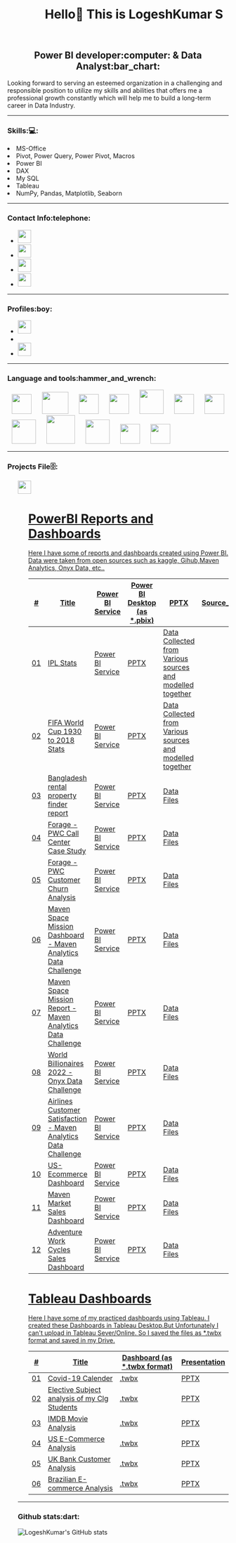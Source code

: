 <h1 align="center">&#8287;&#8287;&#8287;&#8287;&#8287;&#8287;&#8287;&#8287; Hello👋 This is LogeshKumar S <br></br>
<h2 align="center">Power BI developer:computer: & Data Analyst:bar_chart:</h2>

Looking forward to serving an esteemed organization in a challenging and responsible position to utilize my skills and abilities that offers me a professional growth constantly which will help me to build a long-term career in Data Industry. 

---

<h3>Skills:💻:</h3>
 <li>MS-Office</li>
 <li>Pivot, Power Query, Power Pivot, Macros</li>
 <li>Power BI</li>
 <li>DAX</li>
 <li>My SQL</li>
 <li>Tableau</li>
 <li>NumPy, Pandas, Matplotlib, Seaborn</li>
</ul>

---

<h3>Contact Info:telephone:</h3>
<ul>
    <li><a href="mailto:elogu2001@gmail.com" target="_blank"> <img height="30" src="https://img.shields.io/badge/gmail-c14438?&style=for-the-badge&logo=gmail&logoColor=white"/> </a></li>
   <li><a href="mailto:elogu2001@outlook.com" target="_blank"> <img height="30" src="https://encrypted-tbn0.gstatic.com/images?q=tbn:ANd9GcSP__VuTkawlW4TRekuXvrVa2NQDiSQoSL5U8gO-Yvt8zt26S6Gg22K0n8Y5UhLmTFyIA&usqp=CAU"/> </a></li>
  <li><a href="https://www.linkedin.com/in/logeshkumar-sivakumar-a172571b2" target="_blank"> <img height="30" src="https://img.shields.io/badge/linkedin-blue.svg?&style=for-the-badge&logo=linkedin&logoColor=white"/> </a></li>
      <li><a href="https://instagram.com/defensive_wall__4_?utm_medium=copy_link" target="_blank"> <img height="30"  src="https://img.shields.io/badge/instagram-%23E4405F.svg?&style=for-the-badge&logo=instagram&logoColor=white"/> </a>
</ul>

---

<h3>Profiles:boy:</h3>
<ul>
<li><a href="https://www.kaggle.com/logeshkumar04" target="_blank"> <img height="30"  src="https://www.kaggle.com/static/images/site-logo.svg"/> </a>
<li><a href="https://www.hackerrank.com/elogu2001" target="_blank"> <img height="15"  src="https://hrcdn.net/community-frontend/assets/brand/logo-new-white-green-a5cb16e0ae.svg"/>
<li><a href="https://prod-apnortheast-a.online.tableau.com/#/site/practiceprojects/recents" target="_blank"> <img height="30"  src="https://www.tableau.com/sites/default/files/pages/tableaulogo_highres.png"/>
 </a>
</ul>
    
---

<h3>Language and tools:hammer_and_wrench:</h3>
<p>
<img width="45" height="45" hspace="10" src="https://www.logo.wine/a/logo/Microsoft_Excel/Microsoft_Excel-Logo.wine.svg"/>
<img width="60" height="50" hspace="10" src="https://external-content.duckduckgo.com/iu/?u=https%3A%2F%2Fupload.wikimedia.org%2Fwikipedia%2Fde%2Fthumb%2Fd%2Fdd%2FMySQL_logo.svg%2F1280px-MySQL_logo.svg.png"/>
<img width="45" height="45" hspace="10" src="http://store-images.s-microsoft.com/image/apps.9729.14405452487353876.a6612b1c-3bfc-46da-ad7e-0dd83b65757d.be9b17fe-9781-42f6-9a3e-4914ef774843"/>
<img width="45" height="45" hspace="10" src="https://cdn.worldvectorlogo.com/logos/python-5.svg"/>
<img width="55" height="55" hspace="10" src="https://user-images.githubusercontent.com/67586773/105040771-43887300-5a88-11eb-9f01-bee100b9ef22.png"/>
<img width="45" height="45" hspace="10" src="https://pbs.twimg.com/profile_images/1187765724451868673/uVw1PWA7_400x400.png"/>
<img width="45" height="45" hspace="10" src="https://upload.wikimedia.org/wikipedia/commons/thumb/8/84/Matplotlib_icon.svg/1200px-Matplotlib_icon.svg.png"/>
<img width="55" height="55" hspace="10" src="https://spng.subpng.com/20181109/kcv/kisspng-logo-image-python-font-product-spread-networks-and-seaborn-team-up-to-provide-sea-5be5f5e073fcb0.4787772615417973444751.jpg"/>
<img width="65" height="65" hspace="10" src="https://i2.wp.com/softwareengineeringdaily.com/wp-content/uploads/2016/09/scikit-learn-logo.png?fit=566%2C202&ssl=1"/>
<img width="55" height="55" hspace="10" src="https://miro.medium.com/max/518/1*FogMIj4gYwp3fTHLZuwavQ.png"/>
<img width="45" height="45" hspace="10" src="https://www.pngjoy.com/pngm/142/2853977_primerica-logo-tableau-software-hd-png-download.png"/>
<img width="45" height="45" hspace="10" src="https://www.vectorlogo.zone/logos/github/github-icon.svg"/>

 ---

<h3>Projects File🗄️:</h3>
<ul>
<a href="https://github.com/Logeshkumar-10?tab=repositories" target="_blank"> <img height="30"  src="https://miro.medium.com/max/910/1*BCZkmZR1_YzDZy22Vn4uUw.png"/> 
<ul>

# PowerBI Reports and Dashboards

Here I have some of reports and dashboards created using Power BI. Data were taken from open sources such as kaggle, Gihub,Maven Analytics, Onyx Data, etc..

\# | Title | Power BI Service | Power BI Desktop (as *.pbix) | PPTX | Source_Data
---|---|---|---|---|---|
01 | IPL Stats | [Power BI Service](https://www.mavenanalytics.io/project/3776) | [PPTX](https://docs.google.com/presentation/d/1poK91tdOx3hi5xCFfv4C6-b6sRs5lfL-/edit?usp=share_link&ouid=117075618696490675354&rtpof=true&sd=true) | Data Collected from Various sources and modelled together
02 | FIFA World Cup 1930 to 2018 Stats | [Power BI Service](https://www.mavenanalytics.io/project/3676) | [PPTX](https://docs.google.com/presentation/d/1DSEvWsN2fj2PH1zfdBKFvg_ilTT6UIMz/edit?usp=sharing&ouid=117075618696490675354&rtpof=true&sd=true) | Data Collected from Various sources and modelled together
03 | Bangladesh rental property finder report | [Power BI Service](https://www.mavenanalytics.io/project/3677) | [PPTX](https://docs.google.com/presentation/d/1wI__j3sh3MHLwUDa3pdXWB1iraZ-hqqy/edit?usp=share_link&ouid=117075618696490675354&rtpof=true&sd=true) | [Data Files](https://www.kaggle.com/datasets/ijajdatanerd/property-listing-data-in-bangladesh)
04 | Forage - PWC Call Center Case Study | [Power BI Service](https://www.mavenanalytics.io/project/3671) | [PPTX](https://docs.google.com/presentation/d/1VpY-KkJiNFiDeBg11Ae05MlaEXwrXE0O/edit?usp=sharing&ouid=117075618696490675354&rtpof=true&sd=true) | [Data Files](https://www.theforage.com/virtual-internships/prototype/a87GpgE6tiku7q3gu/PwC-Digital-Up-skilling-Virtual-Case-Experience?ref=GG7XjTHbetNW9AuHE)
05 | Forage - PWC Customer Churn Analysis | [Power BI Service](https://www.mavenanalytics.io/project/3674) | [PPTX](https://docs.google.com/presentation/d/1PyLx8xqJkPFo0ZMpidVUuyG75rkWx9e5/edit?usp=sharing&ouid=117075618696490675354&rtpof=true&sd=true) | [Data Files](https://www.theforage.com/virtual-internships/prototype/a87GpgE6tiku7q3gu/PwC-Digital-Up-skilling-Virtual-Case-Experience?ref=GG7XjTHbetNW9AuHE)
06 | Maven Space Mission Dashboard - Maven Analytics Data Challenge | [Power BI Service](https://www.mavenanalytics.io/project/3670) | [PPTX](https://docs.google.com/presentation/d/1GW-pxafaQp08WiJz7Ij-oevFWDEZ5PvR/edit?usp=sharing&ouid=117075618696490675354&rtpof=true&sd=true) | [Data Files](https://www.mavenanalytics.io/blog/maven-space-challenge)
07 | Maven Space Mission Report - Maven Analytics Data Challenge | [Power BI Service](https://app.powerbi.com/reportEmbed?reportId=48ce5670-215e-451a-a8fe-92fbb957ddd0&autoAuth=true&ctid=a5bd300c-c3b3-41d8-87e0-1f5c8d364af3) | [PPTX](https://docs.google.com/presentation/d/1aapHOLLOXgGqp5PefK4d7pxoF0lLjcK0/edit?usp=sharing&ouid=117075618696490675354&rtpof=true&sd=true) | [Data Files](https://www.mavenanalytics.io/blog/maven-space-challenge)
08 | World Billionaires 2022 - Onyx Data Challenge | [Power BI Service](https://www.mavenanalytics.io/project/3669) | [PPTX](https://docs.google.com/presentation/d/16PTCpM8LeZ_q6PHQX_iqIHHqkzsepl4J/edit?usp=sharing&ouid=117075618696490675354&rtpof=true&sd=true) | [Data Files](https://onyxdata.co.uk/dataset_challenge/june-2022/)
09 | Airlines Customer Satisfaction - Maven Analytics Data Challenge | [Power BI Service](https://app.powerbi.com/reportEmbed?reportId=1e2a1979-9d79-4fed-bb5a-f7beb8e65b2f&autoAuth=true&ctid=a5bd300c-c3b3-41d8-87e0-1f5c8d364af3&config=eyJjbHVzdGVyVXJsIjoiaHR0cHM6Ly93YWJpLXNvdXRoLWVhc3QtYXNpYS1yZWRpcmVjdC5hbmFseXNpcy53aW5kb3dzLm5ldC8ifQ%3D%3D) | [PPTX](https://docs.google.com/presentation/d/1BVJfa_pBUXEyc0vo15UocvtF4GpmcCIh/edit?usp=sharing&ouid=117075618696490675354&rtpof=true&sd=true) | [Data Files](https://www.mavenanalytics.io/data-playground)
10 | US-Ecommerce Dashboard | [Power BI Service](https://www.mavenanalytics.io/project/3667) | [PPTX](https://docs.google.com/presentation/d/12d18-qlAdnitm4mld9bJJPMrJ-9NLWEX/edit?usp=sharing&ouid=117075618696490675354&rtpof=true&sd=true) | [Data Files](https://drive.google.com/file/d/1SVJFzIFL66V47PVGlY_0wQ4ipkfAbymV/view?usp=sharing)
11 | Maven Market Sales Dashboard | [Power BI Service](https://app.powerbi.com/reportEmbed?reportId=a022be1d-1a04-4c58-8047-3c75a5bbff9a&autoAuth=true&ctid=a5bd300c-c3b3-41d8-87e0-1f5c8d364af3&config=eyJjbHVzdGVyVXJsIjoiaHR0cHM6Ly93YWJpLXNvdXRoLWVhc3QtYXNpYS1yZWRpcmVjdC5hbmFseXNpcy53aW5kb3dzLm5ldC8ifQ%3D%3D) | [PPTX](https://docs.google.com/presentation/d/1lmTb3II73ltVeOGMuNGCKruA7JnK-Y-C/edit?usp=sharing&ouid=117075618696490675354&rtpof=true&sd=true) | [Data Files](https://drive.google.com/drive/folders/1yjhOqNgesskio7WWIYHrCNbrW3QFX8Gv?usp=sharing)
12 | Adventure Work Cycles Sales Dashboard | [Power BI Service](https://app.powerbi.com/reportEmbed?reportId=5daba9c7-3cf7-479b-9e49-8e4eab1cbf8e&autoAuth=true&ctid=a5bd300c-c3b3-41d8-87e0-1f5c8d364af3&config=eyJjbHVzdGVyVXJsIjoiaHR0cHM6Ly93YWJpLXNvdXRoLWVhc3QtYXNpYS1yZWRpcmVjdC5hbmFseXNpcy53aW5kb3dzLm5ldC8ifQ%3D%3D) | [PPTX](https://docs.google.com/presentation/d/16YuOUlGMj1mEf9t_KEh6G-zP0XlvupiJ/edit?usp=sharing&ouid=117075618696490675354&rtpof=true&sd=true) | [Data Files](https://drive.google.com/drive/folders/1I8AGDnzcgn2h1FeSJRKIZv_9yf8XPGXT?usp=sharing)

# Tableau Dashboards

Here I have some of my practiced dashboards using Tableau. I created these Dashboards in Tableau Desktop.But Unfortunately I can't upload in Tableau Sever/Online. So I saved the files as *.twbx format and saved in my Drive.

\# | Title | Dashboard (as *.twbx format) | Presentation
---|---|---|---|
01 | Covid-19 Calender | [.twbx](https://drive.google.com/file/d/1wPo7T-dUKDoZMGUuPOZZ7Q8Y8sHt-zvP/view?usp=sharing) | [PPTX](https://docs.google.com/presentation/d/1RHnSNW10YImq4ykhBH7UXcpe6XvNGADi/edit?usp=sharing&ouid=117075618696490675354&rtpof=true&sd=true)
02 | Elective Subject analysis of my Clg Students | [.twbx](https://drive.google.com/file/d/1Gafv5wSOEK828HaWxkkA8aBBu5z0IqVp/view) | [PPTX](https://docs.google.com/presentation/d/1lvSzARp63Vn617Pybt2Rn173SeeUOr1u/edit?usp=sharing&ouid=117075618696490675354&rtpof=true&sd=true)
03 | IMDB Movie Analysis | [.twbx](https://drive.google.com/file/d/1bf7RtFCspKj7_uRpG_bXeD-qe2kVoYKa/view?usp=sharing) | [PPTX](https://docs.google.com/presentation/d/1mvW8Wgq7LDMHfcNcE5FHYw1PnK6ExhAQ/edit?usp=sharing&ouid=117075618696490675354&rtpof=true&sd=true)
04 | US E-Commerce Analysis | [.twbx](https://drive.google.com/file/d/18HqY3KmZCSNgl_ycrYQL617C_ISpv8Fv/view?usp=sharing) | [PPTX](https://docs.google.com/presentation/d/1KeJRPdgGF4Y0OhXlz8nFMI9ihul5hjfe/edit?usp=sharing&ouid=117075618696490675354&rtpof=true&sd=true)
05 | UK Bank Customer Analysis | [.twbx](https://drive.google.com/file/d/13tuH8drPI94r9AxO_DU4V4NeakExddNw/view?usp=sharing) | [PPTX](https://docs.google.com/presentation/d/1hgxjrOn02tNrrfz167Z6JAEuYuQVy-e5/edit?usp=sharing&ouid=117075618696490675354&rtpof=true&sd=true)
06 | Brazilian E-commerce Analysis | [.twbx](https://drive.google.com/file/d/1A-1LEmBubIM9u4w9l_6NLRSOhLvdrAM5/view?usp=sharing) | [PPTX](https://docs.google.com/presentation/d/1TrL2vSPGpbUE5Ja3M2f3KnYPaXEbIpC5/edit?usp=sharing&ouid=117075618696490675354&rtpof=true&sd=true)
</a>
</ul>
 
---

<h3>Github stats:dart:</h3>
 
![LogeshKumar's GitHub stats](https://github-readme-stats.vercel.app/api?username=Logeshkumar-10&show_icons=true&theme=radical)
